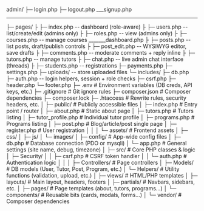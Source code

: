 admin/
 ├─ login.php
 ├─ logout.php
 ___signup.php
 ___
 ├─ pages/
 ├  ├─ index.php           -- dashboard (role-aware)
 ├  ├─ users.php           -- list/create/edit (admins only)
 ├  ├─ roles.php           -- view (admins only)
 ├  ├─ courses.php         -- manage courses
_______dashboard.php
 ├  ├─ posts.php           -- list posts, draft/publish controls
 ├  ├─ post_edit.php       -- WYSIWYG editor, save drafts
 ├  ├─ comments.php        -- moderate comments + reply inline
 ├  ├─ tutors.php          -- manage tutors
 ├  ├─ chat.php            -- live admin chat interface (threads)
 ├  ├─ students.php        -- registrations
 ├─ payments.php
 ├─ settings.php
 ├─ uploads/            -- store uploaded files
 └─ includes/
     ├─ db.php
     ├─ auth.php        -- login helpers, session + role checks
     ├─ csrf.php
     ├─ header.php
     └─ footer.php
├─ .env                     # Environment variables (DB creds, API keys, etc.)
├─ .gitignore               # Git ignore rules
├─ composer.json            # Composer dependencies
├─ composer.lock
├─ .htaccess                # Rewrite rules, security headers, etc.
│
├─ public/                  # Publicly accessible files
│   ├─ index.php            # Entry point / router
│   ├─ about.php            # Static about page
│   ├─ tutors.php           # Tutors listing
│   ├─ tutor_profile.php    # Individual tutor profile
│   ├─ programs.php         # Programs listing
│   ├─ post.php             # Blog/article/post single page
│   ├─ register.php         # User registration
│   │
│   └─ assets/              # Frontend assets
│       ├─ css/
│       ├─ js/
│       └─ images/
│
├─ config/                  # App-wide config files
│   ├─ db.php               # Database connection (PDO or mysqli)
│   └─ app.php              # General settings (site name, debug, timezone)
│
├─ src/                     # Core PHP classes & logic
│   ├─ Security/
│   │   ├─ csrf.php         # CSRF token handler
│   │   └─ auth.php         # Authentication logic
│   │
│   ├─ Controllers/         # Page controllers
│   ├─ Models/              # DB models (User, Tutor, Post, Program, etc.)
│   └─ Helpers/             # Utility functions (validation, upload, etc.)
│
├─ views/                   # HTML/PHP templates
│   ├─ layouts/             # Main layout, headers, footers
│   ├─ partials/            # Navbars, sidebars, etc.
│   ├─ pages/               # Page templates (about, tutors, programs…)
│   └─ components/          # Reusable bits (cards, modals, forms…)
│
└─ vendor/                  # Composer dependencies


